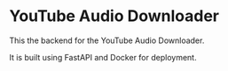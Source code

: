 # YouTube Audio Downloader

This the backend for the YouTube Audio Downloader.

It is built using FastAPI and Docker for deployment.
